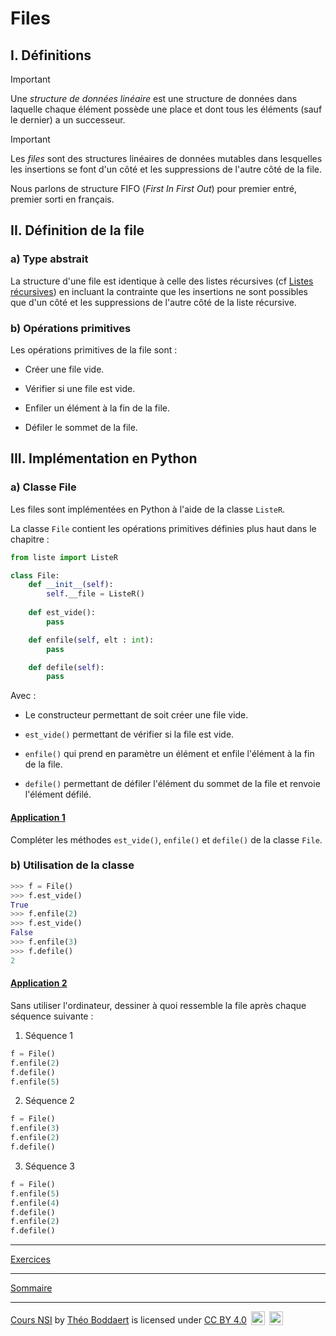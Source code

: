 # Files

## I. Définitions

> [!IMPORTANT]
> Une *structure de données linéaire* est une structure de données dans laquelle chaque élément possède une place et dont tous les éléments (sauf le dernier) a un successeur.

> [!IMPORTANT]
> Les *files* sont des structures linéaires de données mutables dans lesquelles les insertions se font d'un côté et les suppressions de l'autre côté de la file.

Nous parlons de structure FIFO (*First In First Out*) pour premier entré, premier sorti en français.

## II. Définition de la file

### a) Type abstrait

La structure d'une file est identique à celle des listes récursives (cf [Listes récursives](./Listes_récursives.md)) en incluant la contrainte que les insertions ne sont possibles que d'un côté et les suppressions de l'autre côté de la liste récursive.

### b) Opérations primitives

Les opérations primitives de la file sont :

- Créer une file vide.

- Vérifier si une file est vide.

- Enfiler un élément à la fin de la file.

- Défiler le sommet de la file.

## III. Implémentation en Python

### a) Classe File

Les files sont implémentées en Python à l'aide de la classe `ListeR`.

La classe `File` contient les opérations primitives définies plus haut dans le chapitre :


```python
from liste import ListeR

class File:
    def __init__(self):
        self.__file = ListeR()
    
    def est_vide():
        pass

    def enfile(self, elt : int):
        pass

    def defile(self):
        pass
```

Avec :

- Le constructeur permettant de soit créer une file vide.

- `est_vide()` permettant de vérifier si la file est vide.

- `enfile()` qui prend en paramètre un élément et enfile l'élément à la fin de la file.

- `defile()` permettant de défiler l'élément du sommet de la file et renvoie l'élément défilé.

#### <ins>Application 1</ins>

Compléter les méthodes `est_vide()`, `enfile()` et `defile()` de la classe `File`.

### b) Utilisation de la classe 

```python
>>> f = File()
>>> f.est_vide()
True
>>> f.enfile(2)
>>> f.est_vide()
False
>>> f.enfile(3)
>>> f.defile()
2
```

#### <ins>Application 2</ins>

Sans utiliser l'ordinateur, dessiner à quoi ressemble la file après chaque séquence suivante :

1. Séquence 1
```python
f = File()
f.enfile(2)
f.defile()
f.enfile(5)
```

2. Séquence 2
```python
f = File()
f.enfile(3)
f.enfile(2)
f.defile()
```

3. Séquence 3
```python
f = File()
f.enfile(5)
f.enfile(4)
f.defile()
f.enfile(2)
f.defile()
```
_________

[Exercices](./Exercices/Exercices_files.md)

_______________

[Sommaire](./../../README.md)

___________

<p xmlns:cc="http://creativecommons.org/ns#" xmlns:dct="http://purl.org/dc/terms/"><a property="dct:title" rel="cc:attributionURL" href="https://github.com/boddaert/nsi">Cours NSI</a> by <a rel="cc:attributionURL dct:creator" property="cc:attributionName" href="https://github.com/boddaert">Théo Boddaert</a> is licensed under <a href="https://creativecommons.org/licenses/by/4.0/?ref=chooser-v1" target="_blank" rel="license noopener noreferrer" style="display:inline-block;">CC BY 4.0</a>  <img style="height:22px!important;margin-left:3px;vertical-align:text-bottom;" src="https://mirrors.creativecommons.org/presskit/icons/cc.svg?ref=chooser-v1" alt="">  <img style="height:22px!important;margin-left:3px;vertical-align:text-bottom;" src="https://mirrors.creativecommons.org/presskit/icons/by.svg?ref=chooser-v1" alt=""></p> 